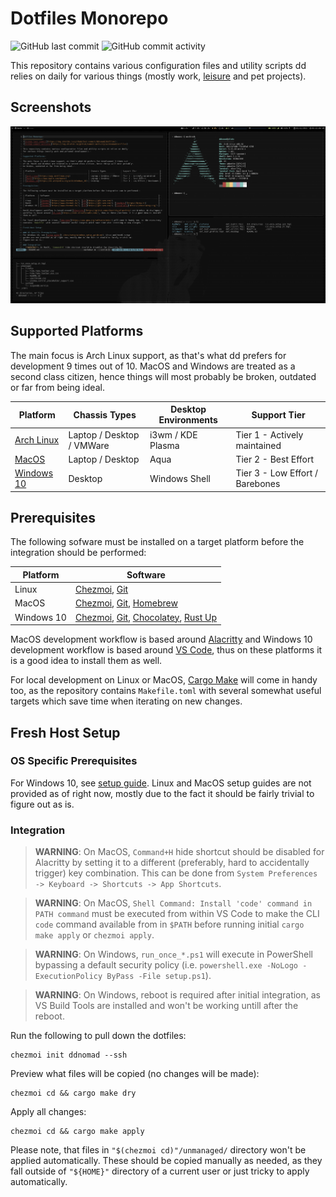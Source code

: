 Dotfiles Monorepo
=================
![GitHub last commit](https://img.shields.io/github/last-commit/ddnomad/dotfiles)
![GitHub commit activity](https://img.shields.io/github/commit-activity/w/ddnomad/dotfiles)

This repository contains various configuration files and utility scripts dd relies on daily for various things (mostly work, [leisure](https://raw.githubusercontent.com/ddnomad/dotfiles/main/.github/leisure.jpg) and pet projects).

Screenshots
-----------
![Arch Laptop Screenshot](./.github/arch_screenshot.png)

Supported Platforms
-------------------
The main focus is Arch Linux support, as that's what dd prefers for development 9 times out of 10. MacOS and Windows are treated as a second class citizen, hence things will most probably be broken, outdated or far from being ideal.

| Platform                                               | Chassis Types             | Desktop Environments | Support Tier                    |
| ------------------------------------------------------ | ------------------------- | -------------------- | ------------------------------- |
| [Arch Linux](https://www.archlinux.org)                | Laptop / Desktop / VMWare | i3wm / KDE Plasma    | Tier 1 - Actively maintained    |
| [MacOS](https://www.apple.com/macos)                   | Laptop / Desktop          | Aqua                 | Tier 2 - Best Effort            |
| [Windows 10](https://en.wikipedia.org/wiki/Windows_10) | Desktop                   | Windows Shell        | Tier 3 - Low Effort / Barebones |

Prerequisites
-------------
The following sofware must be installed on a target platform before the integration should be performed:

| Platform   | Software                                                                                                                              |
| ---------- | ------------------------------------------------------------------------------------------------------------------------------------- |
| Linux      | [Chezmoi](https://www.chezmoi.io/), [Git](https://git-scm.com/)                                                                       |
| MacOS      | [Chezmoi](https://www.chezmoi.io/), [Git](https://git-scm.com/), [Homebrew](https://brew.sh)                                          |
| Windows 10 | [Chezmoi](https://www.chezmoi.io/), [Git](https://git-scm.com/), [Chocolatey](https://chocolatey.org/), [Rust Up](https://rustup.rs/) |

MacOS development workflow is based around [Alacritty](https://github.com/alacritty/alacritty) and Windows 10 development workflow is based around [VS Code](https://code.visualstudio.com/), thus on these platforms it is a good idea to install them as well.

For local development on Linux or MacOS, [Cargo Make](https://sagiegurari.github.io/cargo-make) will come in handy too, as the repository contains `Makefile.toml` with several somewhat useful targets which save time when iterating on new changes.

Fresh Host Setup
----------------
### OS Specific Prerequisites
For Windows 10, see [setup guide](./docs/setup/windows_setup_guide.md). Linux and MacOS setup guides are not provided as of right now, mostly due to the fact it should be fairly trivial to figure out as is.

### Integration
> **WARNING**: On MacOS, `Command+H` hide shortcut should be disabled for Alacritty by setting it to a different (preferably, hard to accidentally trigger) key combination. This can be done from `System Preferences -> Keyboard -> Shortcuts -> App Shortcuts`.

> **WARNING**: On MacOS, `Shell Command: Install 'code' command in PATH command` must be executed from within VS Code to make the CLI `code` command available from in `$PATH` before running initial `cargo make apply` or `chezmoi apply`.

> **WARNING**: On Windows, `run_once_*.ps1` will execute in PowerShell bypassing a default security policy (i.e. `powershell.exe -NoLogo -ExecutionPolicy ByPass -File setup.ps1`).

> **WARNING**: On Windows, reboot is required after initial integration, as VS Build Tools are installed and won't be working untill after the reboot.

Run the following to pull down the dotfiles: 
```
chezmoi init ddnomad --ssh
```

Preview what files will be copied (no changes will be made):
```
chezmoi cd && cargo make dry
```

Apply all changes:
```
chezmoi cd && cargo make apply
```

Please note, that files in `"$(chezmoi cd)"/unmanaged/` directory won't be applied automatically. These should be copied manually as needed, as they fall outside of `"${HOME}"` directory of a current user or just tricky to apply automatically.
